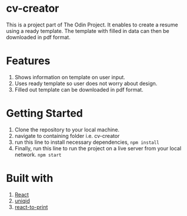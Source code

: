 # cv-creator
This is a project part of The Odin Project.
It enables to create a resume using a ready template. The template with filled in data can then be downloaded in pdf format.

# Features
1. Shows information on template on user input.
2. Uses ready template so user does not worry about design.
3. Filled out template can be downloaded in pdf format.

# Getting Started
1. Clone the repository to your local machine.
2. navigate to containing folder i.e. cv-creator
3. run this line to install necessary dependencies,
    ```npm install```
4. Finally, run this line to run the project on a live server from your local network.
    ```npm start```

# Built with
1. [React](https://react.dev/)
2. [uniqid](https://www.npmjs.com/package/uniqid)
3. [react-to-print](https://www.npmjs.com/package/react-to-print)

